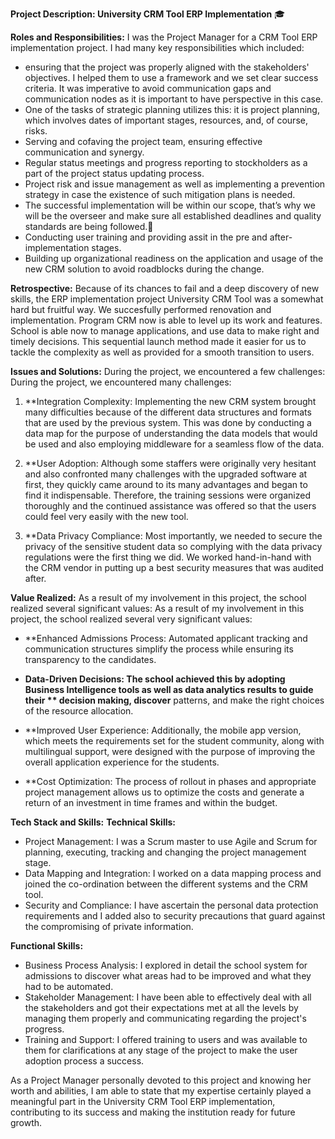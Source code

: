  **Project Description: University CRM Tool ERP Implementation** 🎓

**Roles and Responsibilities:** 
I was the Project Manager for a CRM Tool ERP implementation project. I had many key responsibilities which included:
-  ensuring that the project was properly aligned with the stakeholders' objectives. I helped them to use a framework and we set clear success criteria. It was imperative to avoid communication gaps and communication nodes as it is important to have perspective in this case. 
- One of the tasks of strategic planning utilizes this: it is project planning, which involves dates of important stages, resources, and, of course, risks.
- Serving and cofaving the project team, ensuring effective communication and synergy.
- Regular status meetings and progress reporting to stockholders as a part of the project status updating process.
- Project risk and issue management as well as implementing a prevention strategy in case the existence of such mitigation plans is needed.
- The successful implementation will be within our scope, that’s why we will be the overseer and make sure all established deadlines and quality standards are being followed.👀
- Conducting user training and providing assit in the pre and after-implementation stages.
- Building up organizational readiness on the application and usage of the new CRM solution to avoid roadblocks during the change.


**Retrospective:** 
Because of its chances to fail and a deep discovery of new skills, the ERP implementation project University CRM Tool was a somewhat hard but fruitful way. We succesfully performed renovation and implementation. Program CRM now is able to level up its work and features. School is able now to manage applications, and use data to make right and timely decisions. This sequential launch method made it easier for us to tackle the complexity as well as provided for a smooth transition to users.


**Issues and Solutions:** 
During the project, we encountered a few challenges: During the project, we encountered many challenges:
1. **Integration Complexity: Implementing the new CRM system brought many difficulties because of the different data structures and formats that are used by the previous system. This was done by conducting a data map for the purpose of understanding the data models that would be used and also employing middleware for a seamless flow of the data. 

2. **User Adoption: Although some staffers were originally very hesitant and also confronted many challenges with the upgraded software at first, they quickly came around to its many advantages and began to find it indispensable. Therefore, the training sessions were organized thoroughly and the continued assistance was offered so that the users could feel very easily with the new tool.

3. **Data Privacy Compliance: Most importantly, we needed to secure the privacy of the sensitive student data so complying with the data privacy regulations were the first thing we did. We worked hand-in-hand with the CRM vendor in putting up a best security measures that was audited after.

**Value Realized:** 
As a result of my involvement in this project, the school realized several significant values: As a result of my involvement in this project, the school realized several very significant values:
- **Enhanced Admissions Process: Automated applicant tracking and communication structures simplify the process while ensuring its transparency to the candidates.

- **Data-Driven Decisions: The school achieved this by adopting Business Intelligence tools as well as data analytics results to guide their ** decision making, discover** patterns, and make the right choices of the resource allocation.

- **Improved User Experience: Additionally, the mobile app version, which meets the requirements set for the student community, along with multilingual support, were designed with the purpose of improving the overall application experience for the students. 

- **Cost Optimization: The process of rollout in phases and appropriate project management allows us to optimize the costs and generate a return of an investment in time frames and within the budget.


 **Tech Stack and Skills:** 
**Technical Skills:**
- Project Management: I was a Scrum master to use Agile and Scrum for planning, executing, tracking and changing the project management stage.
- Data Mapping and Integration: I worked on a data mapping process and joined the co-ordination between the different systems and the CRM tool.
- Security and Compliance: I have ascertain the personal data protection requirements and I added also to security precautions that guard against the compromising of private information.

**Functional Skills:**
- Business Process Analysis: I explored in detail the school system for admissions to discover what areas had to be improved and what they had to be automated.
- Stakeholder Management: I have been able to effectively deal with all the stakeholders and got their expectations met at all the levels by managing them properly and communicating regarding the project's progress.
- Training and Support: I offered training to users and was available to them for clarifications at any stage of the project to make the user adoption process a success.

As a Project Manager personally devoted to this project and knowing her worth and abilities, I am able to state that my expertise certainly played a meaningful part in the University CRM Tool ERP implementation, contributing to its success and making the institution ready for future growth.

